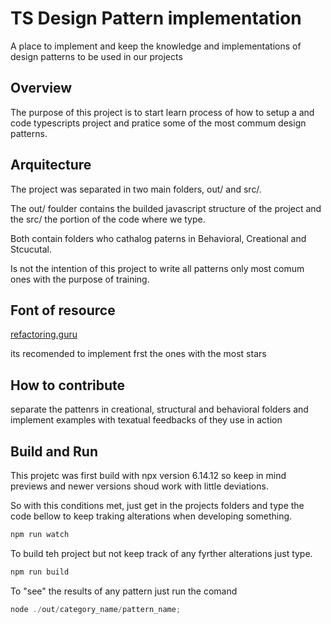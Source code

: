 # TS Design Pattern implementation

A place to implement and keep the knowledge and implementations of design patterns to be used in our projects

## Overview

The purpose of this project is to start learn process of how to setup a and code typescripts project and pratice some of the most commum design patterns.

## Arquitecture

The project was separated in two main folders, out/ and src/.

The out/ foulder contains the builded javascript structure of the project and the src/ the portion of the code where we type.

Both contain folders who cathalog paterns in Behavioral, Creational and Stcucutal.

Is not the intention of this project to write all patterns only most comum ones with the purpose of training.

## Font of resource

[refactoring.guru](https://refactoring.guru/design-patterns/typescript)

its recomended to implement frst the ones with the most stars

## How to contribute

separate the pattenrs in creational, structural and behavioral folders and implement examples with texatual feedbacks of they use in action

## Build and Run

This projetc was first build with npx version 6.14.12 so keep in mind previews and newer versions shoud work with little deviations.

So with this conditions met, just get in the projects folders and type the code bellow to keep traking alterations when developing something.

```js
npm run watch
```

To build teh project but not keep track of any fyrther alterations just type.

```js
npm run build
```

To "see" the results of any pattern just run the comand

```js
node ./out/category_name/pattern_name;
```

<!--
purpose of the project
the problem it solves
how to run the project
how to improve project
 -->
